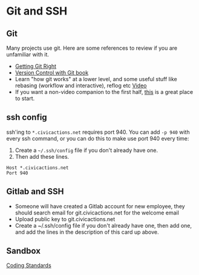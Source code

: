 # Git and SSH

## Git

Many projects use git. Here are some references to review if you are unfamiliar with it.

* [Getting Git Right](https://www.atlassian.com/git/)
* [Version Control with Git book](http://www.amazon.com/Version-Control-Git-collaborative-development/dp/1449316387)
* Learn "how git works" at a lower level, and some useful stuff like rebasing (workflow and interactive), reflog etc [Video](https://www.youtube.com/watch?v=MYP56QJpDr4)
* If you want a non-video companion to the first half, [this](http://git-scm.com/book/en/v2/Git-Internals-Git-Objects) is a great place to start.

## ssh config

ssh'ing to `*.civicactions.net` requires port 940. You can add `-p 940` with every ssh command, or you can do this to make use port 940 every time:

1. Create a `~/.ssh/config` file if you don't already have one.
2. Then add these lines.


```
Host *.civicactions.net
Port 940
```

## Gitlab and SSH

* Someone will have created a Gitlab account for new employee, they should search email for git.civicactions.net for the welcome email
* Upload public key to git.civicactions.net
* Create a ~/.ssh/config file if you don't already have one, then add one, and add the lines in the description of this card up above.

## Sandbox

[Coding Standards](http://civicactions.net/content/coding-standards)
